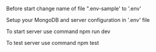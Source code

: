 Before start change name of file ".env-sample' to '.env'

Setup your MongoDB and server configuration in '.env' file

To start server use command npm run dev

To test server use command npm test

